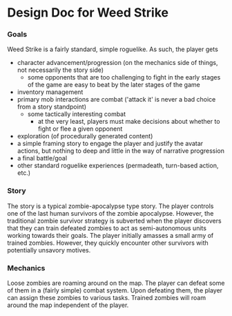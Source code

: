 # Design Doc for Weed Strike

### Goals

Weed Strike is a fairly standard, simple roguelike. As such, the player gets
* character advancement/progression (on the mechanics side of things, not necessarily the story side)
  * some opponents that are too challenging to fight in the early stages of the game are easy to beat by the later stages of the game
* inventory management
* primary mob interactions are combat ('attack it' is never a bad choice from a story standpoint)
  * some tactically interesting combat
    * at the very least, players must make decisions about whether to fight or flee a given opponent
* exploration (of procedurally generated content)
* a simple framing story to engage the player and justify the avatar actions, but nothing to deep and little in the way of narrative progression
* a final battle/goal
* other standard roguelike experiences (permadeath, turn-based action, etc.)

### Story

The story is a typical zombie-apocalypse type story. The player controls one of the last human survivors of the zombie apocalypse. However, the traditional zombie survivor strategy is subverted when the player discovers that they can train defeated zombies to act as semi-autonomous units working towards their goals. The player initially amasses a small army of trained zombies. However, they quickly encounter other survivors with potentially unsavory motives.

### Mechanics

Loose zombies are roaming around on the map. The player can defeat some of them in a (fairly simple) combat system. Upon defeating them, the player can assign these zombies to various tasks. Trained zombies will roam around the map independent of the player.
